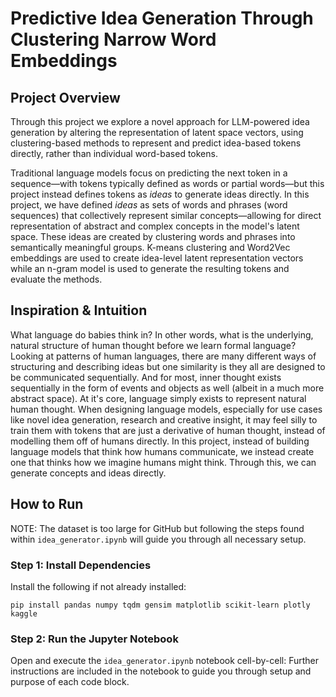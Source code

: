 # Predictive Idea Generation Through Clustering Narrow Word Embeddings

## Project Overview
Through this project we explore a novel approach for LLM-powered idea generation by altering the representation of latent space vectors, using clustering-based methods to represent and predict idea-based tokens directly, rather than individual word-based tokens. 

Traditional language models focus on predicting the next token in a sequence—with tokens typically defined as words or partial words—but this project instead defines tokens as _ideas_ to generate ideas directly. In this project, we have defined _ideas_ as sets of words and phrases (word sequences) that collectively represent similar concepts—allowing for direct representation of abstract and complex concepts in the model's latent space. These ideas are created by clustering words and phrases into semantically meaningful groups. K-means clustering and Word2Vec embeddings are used to create idea-level latent representation vectors while an n-gram model is used to generate the resulting tokens and evaluate the methods.

## Inspiration & Intuition

What language do babies think in? In other words, what is the underlying, natural structure of human thought before we learn formal language? Looking at patterns of human languages, there are many different ways of structuring and describing ideas but one similarity is they all are designed to be communicated sequentially. And for most, inner thought exists sequentially in the form of events and objects as well (albeit in a much more abstract space). At it's core, language simply exists to represent natural human thought. When designing language models, especially for use cases like novel idea generation, research and creative insight, it may feel silly to train them with  tokens that are just a derivative of human thought, instead of modelling them off of humans directly. In this project, instead of building language models that think how humans communicate, we instead create one that thinks how we imagine humans might think. Through this, we can generate concepts and ideas directly.

## How to Run
NOTE: The dataset is too large for GitHub but following the steps found within `idea_generator.ipynb` will guide you through all necessary setup.

### Step 1: Install Dependencies
Install the following if not already installed:

```
pip install pandas numpy tqdm gensim matplotlib scikit-learn plotly kaggle
```

### Step 2: Run the Jupyter Notebook
Open and execute the `idea_generator.ipynb` notebook cell-by-cell:
Further instructions are included in the notebook to guide you through setup and purpose of each code block.
